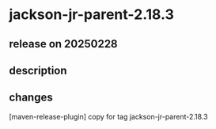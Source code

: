 # jackson-jr-parent-2.18.3

## release on 20250228
## description
## changes
[maven-release-plugin] copy for tag jackson-jr-parent-2.18.3

